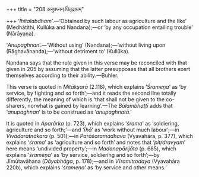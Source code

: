 +++
title = "208 अनुपघ्नन् पितृद्रव्यम्"

+++
‘*Īhitalabdham*’.—‘Obtained by such labour as agriculture and the like’
(Medhātithi, Kullūka and Nandana);—or ‘by any occupation entailing
trouble’ (Nārāyaṇa).

‘*Anupaghnan*’.—‘Without using’ (Nandana);—‘without living upon
(Rāghavānanda);—‘without detriment to’ (Kullūka).

Nandana says that the rule given in this verse may be reconciled with
that given in 205 by assuming that the latter presupposes that all
brothers exert themselves according to their ability.—Buhler.

This verse is quoted in *Mitākṣarā* (2.118), which explains ‘*Śrameṇa*’
as ‘by service, by fighting and so forth’;—and it reads the second line
totally differently, the meaning of which is ‘that shall not be given to
the co-sharers, norwhat is gained by learning’.—The *Bālambhaṭṭī* adds
that ‘*anupaghnan*’ is to be construed as ‘*anupaghnatā*.’

It is quoted in *Aparārka* (p. 723), which explains ‘*śrama*’ as
‘soldiering, agriculture and so forth;’—and ‘*īhā*’ as ‘work without
much labour’;—in *Vivādaratnākara* (p. 501);—in *Parāśaramādhava*
(Vyavahāra, p. 377), which explains ‘*śrama*’ as ‘agriculture and so
forth’ and notes that ‘*pitṛdravyam*’ here means ‘undivided
property’;—in *Madanapārijāta* (p. 685), which explains ‘*śrameṇa*’ as
‘by service, soldiering and so forth’;—by Jīmūtavāhana (*Dāyabhāga*, p.
178);—and in *Vīramitrodaya* (Vyavahāra 220b), which explains
‘*śrameṇa*’ as ‘by service and other means.’


